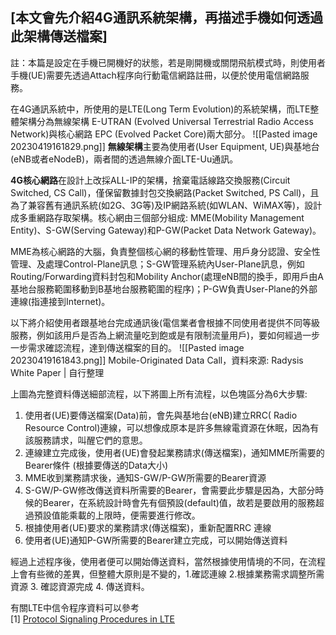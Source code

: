 ## [本文會先介紹4G通訊系統架構，再描述手機如何透過此架構傳送檔案]

註：本篇是設定在手機已開機好的狀態，若是剛開機或關閉飛航模式時，則使用者手機(UE)需要先透過Attach程序向行動電信網路註冊，以便於使用電信網路服務。

在4G通訊系統中，所使用的是LTE(Long Term Evolution)的系統架構，而LTE整體架構分為無線架構 E-UTRAN (Evolved Universal Terrestrial Radio Access Network)與核心網路 EPC (Evolved Packet Core)兩大部分。
![[Pasted image 20230419161829.png]]
**無線架構**主要為使用者(User Equipment, UE)與基地台(eNB或者eNodeB)，兩者間的透過無線介面LTE-Uu通訊。

**4G核心網路**在設計上改採ALL-IP的架構，捨棄電話線路交換服務(Circuit Switched, CS Call)，僅保留數據封包交換網路(Packet Switched, PS Call)，且為了兼容舊有通訊系統(如2G、3G等)及IP網路系統(如WLAN、WiMAX等)，設計成多重網路存取架構。核心網由三個部分組成: MME(Mobility Management Entity)、S-GW(Serving Gateway)和P-GW(Packet Data Network Gateway)。

MME為核心網路的大腦，負責整個核心網的移動性管理、用戶身分認證、安全性管理、及處理Control-Plane訊息；S-GW管理系統內User-Plane訊息，例如Routing/Forwarding資料封包和Mobility Anchor(處理eNB間的換手，即用戶由A基地台服務範圍移動到B基地台服務範圍的程序)；P-GW負責User-Plane的外部連線(指連接到Internet)。

以下將介紹使用者跟基地台完成通訊後(電信業者會根據不同使用者提供不同等級服務，例如該用戶是否為上網流量吃到飽或是有限制流量用戶)，要如何經過一步一步需求確認流程，達到傳送檔案的目的。
![[Pasted image 20230419161843.png]]
Mobile-Originated Data Call，資料來源: Radysis White Paper | 自行整理

上圖為完整資料傳送細部流程，以下將圖上所有流程，以色塊區分為6大步驟:

1.  使用者(UE)要傳送檔案(Data)前，會先與基地台(eNB)建立RRC( Radio Resource Control)連線，可以想像成原本是許多無線電資源在休眠，因為有該服務請求，叫醒它們的意思。
2.  連線建立完成後，使用者(UE)會發起業務請求(傳送檔案)，通知MME所需要的Bearer條件 (根據要傳送的Data大小)
3.  MME收到業務請求後，通知S-GW/P-GW所需要的Bearer資源
4.  S-GW/P-GW修改傳送資料所需要的Bearer，會需要此步驟是因為，大部分時候的Bearer，在系統設計時會先有個預設(default)值，故若是要啟用的服務超過預設值能乘載的上限時，便需要進行修改。
5.  根據使用者(UE)要求的業務請求(傳送檔案)，重新配置RRC 連線
6.  使用者(UE)通知P-GW所需要的Bearer建立完成，可以開始傳送資料

經過上述程序後，使用者便可以開始傳送資料，當然根據使用情境的不同，在流程上會有些微的差異，但整體大原則是不變的，1.確認連線 2.根據業務需求調整所需資源 3. 確認資源完成 4. 傳送資料。

有關LTE中信令程序資料可以參考  
[1] [Protocol Signaling Procedures in LTE](http://go.radisys.com/rs/radisys/images/paper-lte-protocol-signaling.pdf)
